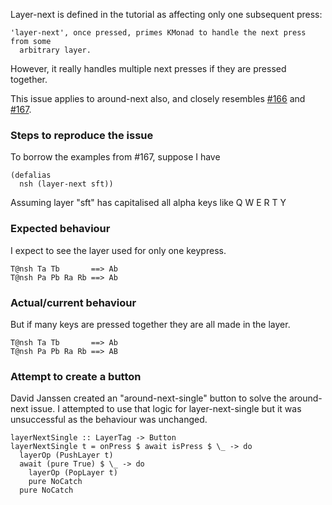 

Layer-next is defined in the tutorial as affecting only one subsequent press: 

```
'layer-next', once pressed, primes KMonad to handle the next press from some
  arbitrary layer.
```

However, it really handles multiple next presses if they are pressed together.

This issue applies to around-next also, and closely resembles  [#166](https://github.com/kmonad/kmonad/issues/166)
and [#167](https://github.com/kmonad/kmonad/pull/167).

### Steps to reproduce the issue

To borrow the examples from #167, suppose I have

```
(defalias
  nsh (layer-next sft))
```

Assuming layer "sft" has capitalised all alpha keys like Q W E R T Y

### Expected behaviour

I expect to see the layer used for only one keypress.

```
T@nsh Ta Tb       ==> Ab
T@nsh Pa Pb Ra Rb ==> Ab
```

### Actual/current behaviour

But if many keys are pressed together they are all made in the layer.

```
T@nsh Ta Tb       ==> Ab
T@nsh Pa Pb Ra Rb ==> AB
```

### Attempt to create a button

David Janssen created an "around-next-single" button to solve the around-next issue. I attempted to use that logic for layer-next-single but it was unsuccessful as the behaviour was unchanged.

```
layerNextSingle :: LayerTag -> Button
layerNextSingle t = onPress $ await isPress $ \_ -> do
  layerOp (PushLayer t)
  await (pure True) $ \_ -> do
    layerOp (PopLayer t)
    pure NoCatch
  pure NoCatch
```
